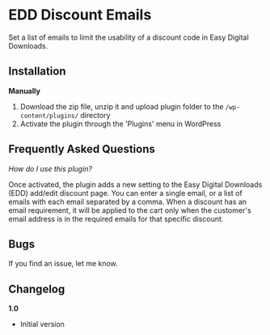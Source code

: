 # EDD Discount Emails

Set a list of emails to limit the usability of a discount code in Easy Digital Downloads.

## Installation ##

__Manually__

1. Download the zip file, unzip it and upload plugin folder to the `/wp-content/plugins/` directory
2. Activate the plugin through the 'Plugins' menu in WordPress

## Frequently Asked Questions ##

*How do I use this plugin?*

Once activated, the plugin adds a new setting to the Easy Digital Downloads (EDD) add/edit discount page. You can enter a single email, or a list of emails with each email separated by a comma. When a discount has an email requirement, it will be applied to the cart only when the customer's email address is in the required emails for that specific discount.

## Bugs ##
If you find an issue, let me know.

## Changelog ##

__1.0__
* Initial version